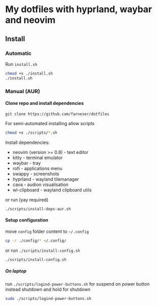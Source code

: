# My dotfiles with hyprland, waybar and neovim

## Install

### Automatic

Run `install.sh`

```bash 
chmod +x ./install.sh
./install.sh
```

### Manual (AUR)

#### Clone repo and install dependencies

```
git clone https://github.com/farneser/dotfiles
```

For semi-automated installing allow scripts

```bash
chmod +x ./scripts/*.sh
```

Install dependencies:

- neovim (version >= 0.8) - text editor
- kitty - terminal emulator
- waybar - tray
- rofi - applications menu
- swappy - screenshots
- hyprland - wayland tilemanager
- cava - audion visualisation
- wl-clipboard - wayland clipboard utils

or run (yay required)

```
./scripts/install-deps-aur.sh
```

#### Setup configuration

move `config` folder content to `~/.config`

```bash
cp -r ./config/* ~/.config/
```

or run `./scripts/install-config.sh`

```bash
./scripts/install-config.sh
```

##### On laptop

run `./scripts/logind-power-buttons.sh` for suspend on power button instead shutdown and hold for shutdown

```bash
sudo ./scripts/logind-power-buttons.sh
```
